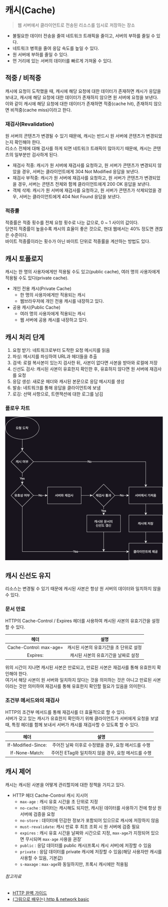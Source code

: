 # 캐시(Cache)

> 웹 서버에서 클라이언트로 전송된 리소스를 임시로 저장하는 장소

- 불필요한 데이터 전송을 줄여 네트워크 트래픽을 줄이고, 서버의 부하를 줄일 수 있다.
- 네트워크 병목을 줄여 응답 속도를 높일 수 있다.
- 원 서버에 부하를 줄일 수 있다.
- 먼 거리에 있는 서버의 데이터를 빠르게 가져올 수 있다.

## 적중 / 비적중

캐시에 요청이 도착했을 때, 캐시에 해당 요청에 대한 데이터가 존재하면 캐시가 응답을 보내고, 캐시에 해당 요청에 대한 데이터가 존재하지 않으면 원 서버에 요청을 보낸다.  
이와 같이 캐시에 해당 요청에 대한 데이터가 존재하면 적중(cache hit), 존재하지 않으면 비적중(cache miss)이라고 한다.

### 재검사(Revalidation)

원 서버의 콘텐츠가 변경될 수 있기 때문에, 캐시는 반드시 원 서버에 콘텐츠가 변경되었는지 확인해야 한다.  
리소스 전체에 대해 검사를 하게 되면 네트워크 트래픽이 많아지기 때문에, 캐시는 콘텐츠의 일부분만 검사하게 된다.

- 재검사 적중: 캐시가 원 서버에 재검사를 요청하고, 원 서버가 콘텐츠가 변경되지 않았을 경우, 서버는 클라이언트에게 304 Not Modified 응답을 보낸다.
- 재검사 부적중: 캐시가 원 서버에 재검사를 요청하고, 원 서버가 콘텐츠가 변경되었을 경우, 서버는 콘텐츠 전체와 함께 클라이언트에게 200 OK 응답을 보낸다.
- 객체 삭제: 캐시가 원 서버에 재검사를 요청하고, 원 서버가 콘텐츠가 삭제되었을 경우, 서버는 클라이언트에게 404 Not Found 응답을 보낸다.

### 적중률

적중률은 적중 횟수를 전체 요청 횟수로 나눈 값으로, 0 ~ 1 사이의 값이다.  
당연히 적중률이 높을수록 캐시의 효율이 좋은 것으로, 현대 웹에서는 40% 정도면 괜찮은 수준이다.  
바이트 적중률이라는 횟수가 아닌 바이트 단위로 적중률을 계산하는 방법도 있다.

## 캐시 토폴로지

캐시는 한 명의 사용자에게만 적용될 수도 있고(public cache), 여러 명의 사용자에게 적용될 수도 있다(private cache).

- 개인 전용 캐시(Private Cache)
    - 한 명의 사용자에게만 적용되는 캐시
    - 웹브라우저에 개인 전용 캐시를 내장하고 있다.
- 공용 캐시(Public Cache)
    - 여러 명의 사용자에게 적용되는 캐시
    - 웹 서버에 공용 캐시를 내장하고 있다.

## 캐시 처리 단계

1. 요청 받기: 네트워크로부터 도착한 요청 메시지를 읽음
2. 파싱: 메시지를 파싱하여 URL과 헤더들을 추출
3. 검색: 로컬 복사본이 있는지 검사한 뒤, 사본이 없다면 사본을 받아와 로컬에 저장
4. 신선도 검사: 캐시된 사본이 유효한지 확인한 후, 유효하지 않다면 원 서버에 재검사를 요청
5. 응답 생성: 새로운 헤더와 캐시된 본문으로 응답 메시지를 생성
6. 발송: 네트워크를 통해 응답을 클라이언트에 보냄
7. 로깅: 선택 사항으로, 트랜잭션에 대한 로그를 남김

### 플로우 차트

![img.png](../../image/cache_flow_chart.png)

## 캐시 신선도 유지

리소스는 변경될 수 있기 때문에 캐시된 사본은 항상 원 서버의 데이터와 일치하지 않을 수 있다.

### 문서 만료

HTTP의 Cache-Control / Expires 헤더를 사용하여 캐시된 사본의 유효기간을 설정할 수 있다.

|               헤더                |           설명           |
|:-------------------------------:|:----------------------:|
| Cache-Control: max-age=<second> | 캐시된 사본의 유효기간을 초 단위로 설정 |
|         Expires: <date>         |  캐시된 사본의 유효기간을 날짜로 설정  |

위의 시간이 지나면 캐시된 사본은 만료되고, 만료된 사본은 재검사를 통해 유효한지 확인해야 한다.  
여기서 해당 사본이 원 서버와 일치하지 않다는 것을 의미하는 것은 아니고 만료된 사본이라는 것만 의미하여 재검사를 통해 유효한지 확인할 필요가 있음을 의미한다.

### 조건부 메서드와의 재검사

HTTP의 조건부 메서드를 통해 재검사를 더 효율적으로 할 수 있다.  
서버가 갖고 있는 캐시가 유효한지 확인하기 위해 클라이언트가 서버에게 요청을 보낼 때, 특정 헤더를 함께 보내서 서버가 캐시를 재검사할 수 있도록 할 수 있다.

|            헤더             |                설명                |
|:-------------------------:|:--------------------------------:|
| If-Modified-Since: <date> |  주어진 날짜 이후로 수정됐을 경우, 요청 메서드를 수행  |
|   If-None-Match: <ETag>   | 주어진 ETag와 일치하지 않을 경우, 요청 메서드를 수행 |

## 캐시 제어

캐시는 캐시된 사본을 어떻게 관리할지에 대한 정책을 가지고 있다.

- HTTP 헤더 Cache-Control 캐시 지시어
    - `max-age` : 캐시 유효 시간을 초 단위로 지정
    - `no-cache` : 데이터는 캐시해도 되지만, 캐시된 데이터를 사용하기 전에 항상 원 서버에 검증을 요청
    - `no-store` : 데이터에 민감한 정보가 포함되어 있으므로 캐시에 저장하지 않음
    - `must-revalidate`: 캐시 만료 후 최조 조회 시 원 서버에 검증 필요
    - `expires` : 캐시 유효 시간을 날짜와 시간으로 지정, `max-age`가 지정되어 있으면 무시되며 `max-age` 사용을 권장`
    - `public` : 응답 데이터를 public 캐시(프록시 캐시 서버)에 저장할 수 있음
    - `private` : 응답 데이터를 private 캐시에 저장할 수 있음(해당 사용자만 캐시를 사용할 수 있음, 기본값)
    - `s-maxage` : `max-age`와 동일하지만, 프록시 캐시에만 적용됨

###### 참고자료

- [HTTP 완벽 가이드](https://www.nl.go.kr/seoji/contents/S80100000000.do?schM=intgr_detail_view_isbn&page=1&pageUnit=10&schType=simple&schStr=HTTP+완벽+가이드&isbn=9788966261208&cipId=200309770%2C4096969)
- [(그림으로 배우는) http & network basic](https://www.nl.go.kr/seoji/contents/S80100000000.do?schM=intgr_detail_view_isbn&page=1&pageUnit=10&schType=simple&schStr=9788931447897&isbn=9788931447897&cipId=200443691%2C)